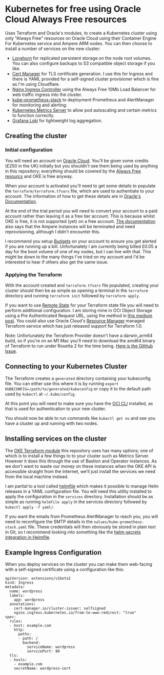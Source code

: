 # Kubernetes for free using Oracle Cloud Always Free resources

Uses Terraform and Oracle's modules, to create a Kubernetes cluster using only "Always Free" resources on Oracle Cloud using their Container Engine For Kubernetes service and Ampere ARM nodes. You can then choose to install a number of services on the new cluster:

* [Longhorn](https://longhorn.io) for replicated persistent storage on the node root volumes. You can also configure backups to S3 compatible object storage if you like.
* [Cert Manager](https://cert-manager.io/) for TLS certificate generation. I use this for Ingress and there is YAML provided for a self-signed cluster provisioner which is fine as I'm using Cloudflare.
* [Nginx Ingress Controller](https://kubernetes.github.io/ingress-nginx/) using the Always Free 10Mb Load Balancer for web traffic ingress into the cluster.
* [kube-prometheus-stack](https://github.com/prometheus-community/helm-charts/tree/main/charts/kube-prometheus-stack) to deployment Prometheus and AlertManager for monitoring and alerting.
* [Kubernetes Metrics Server](https://github.com/kubernetes-sigs/metrics-server) to allow pod autoscaling and certain metrics to function correctly.
* [Grafana Loki](https://grafana.com/oss/loki/) for lightweight log aggregation.

## Creating the cluster

### Initial configuration

You will need an account on [Oracle Cloud](https://cloud.oracle.com). You'll be given some credits (£250 in the UK) initially but you shouldn't see them being used by anything in this repository; everything should be covered by the [Always Free resourcs](https://docs.oracle.com/en-us/iaas/Content/FreeTier/freetier_topic-Always_Free_Resources.htm) and OKE is free anyway.

When your account is activated you'll need to get some details to populate the `terraform/terraform.tfvars` file, which are used to authentiate to your account. The information of how to get these details are in [Oracle's Documentation](https://docs.oracle.com/en-us/iaas/Content/API/SDKDocs/terraformproviderconfiguration.htm#configuring_the_terraform_provider).

At the end of the trial period you will need to convert your account to a paid account rather than leaving it as a free tier account. This is because whilst OKE is free, it is not supported (yet) on a free account. [The documentation](https://docs.oracle.com/en-us/iaas/Content/FreeTier/freetier.htm) also says that the Ampere instances will be terminated and need reprovisioning, although I didn't encounter this.

I recommend you setup [Budgets](https://docs.oracle.com/en-us/iaas/Content/Billing/Concepts/budgetsoverview.htm) on your account to ensure you get alerted if you are running up a bill. Unfortunately I am currently being billed £0.05 a day for the boot volume of one of my nodes, but I can live with that. This might be down to the many things I've tried on my account and I'd be interested to hear if others also get the same issue.

### Applying the Terraform

With the account created and `terraform.tfvars` file populated, creating your cluster should then be as simple as opening a terminal in the `terraform` directory and running `terraform init` followed by `terraform apply`.

If you want to use [Remote State](https://www.terraform.io/docs/language/state/remote.html) for your Terraform state file you will need to perform additional configuration. I am storing mine in OCI Object Storage using a Pre Authenticated Request URL, using the method in [this medium post](https://medium.com/oracledevs/storing-terraform-remote-state-to-oracle-cloud-infrastructure-object-storage-b32fe7402781). You could also use Oracle Cloud's [Resource Manager](https://docs.oracle.com/en-us/iaas/Content/ResourceManager/Concepts/resourcemanager.htm) managed Terraform service which has just released support for Terraform 1.0.

Note: Unfortunately the Terraform Provider doesn't have a darwin_arm64 build, so if you're on an M1 Mac you'll need to download the amd64 binary of Terraform to run under Rosetta 2 for the time being. [Here is the GitHub Issue](https://github.com/terraform-providers/terraform-provider-oci/issues/1322).

## Connecting to your Kubernetes Cluster

The Terraform creates a `generated` directory containing your kubeconfig file. You can either use this where it is by running `export KUBECONFIG=/path/to/generated/kubeconfig` or copy it to the default path used by `kubectl` at `~/.kube/config`.

At this point you will need to make sure you have the [OCI CLI](https://docs.oracle.com/en-us/iaas/Content/API/Concepts/cliconcepts.htm) installed, as that is used for authentication to your new cluster.

You should now be able to run commands like `kubectl get no` and see you have a cluster up and running with two nodes.

## Installing services on the cluster

The [OKE Terraform module](https://github.com/oracle-terraform-modules/terraform-oci-oke) this repository uses has many options; one of which is to install a few things to to your cluster such as Metrics Server. However it does this through the use of Bastion and Operator instances. As we don't want to waste our money on these instances when the OKE API is accessible straight from the Internet, we'll just install the services we need from the local machine instead.

I am partial to a tool called [helmfile](https://github.com/roboll/helmfile) which makes it possible to manage Helm releases in a YAML configuration file. You will need this utility installed to apply the configuration in the `services` directory. Installation should be as simple as running `helmfile apply` in the services directory followed by `kubectl apply -f yaml/`.

If you want the emails from Prometheus AlertManager to reach you, you will need to reconfigure the SMTP details in the `values/kube-prometheus-stack.yaml` file. These credentials will then obviously be stored in plain text in Git, so I recommend looking into something like the [helm-secrets integration in Helmfile](https://github.com/roboll/helmfile#environment-secrets).

## Example Ingress Configuration

When you deploy services on the cluster you can make them web-facing with a self-signed certificate using a configuration like this:

```
apiVersion: extensions/v1beta1
kind: Ingress
metadata:
  name: wordpress
  labels:
    app: wordpress
  annotations:
    cert-manager.io/cluster-issuer: selfsigned
    nginx.ingress.kubernetes.io/from-to-www-redirect: "true"
spec:
  rules:
  - host: example.com
    http:
      paths:
      - path: /
        backend:
          serviceName: wordpress
          servicePort: 80
  tls:
  - hosts:
    - example.com
    secretName: wordpress-cert
```
